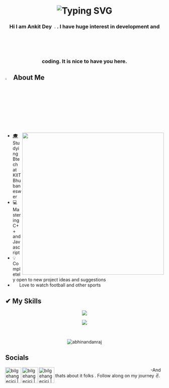 <h1  align="center" href="h#"><img src="https://readme-typing-svg.demolab.com?font=Fira+Code&weight=500&size=30&duration=2000&pause=3000&color=F7F7F7&width=435&lines=Hello+there+%2C+I'm+Ankit!;Hola%2C+soy+Ankit!;%E3%81%93%E3%82%93%E3%81%AB%E3%81%A1%E3%81%AF%E3%80%81%E3%82%A2%E3%83%B3%E3%82%AD%E3%83%83%E3%83%88%E3%81%A7%E3%81%99%EF%BC%81;Hello+there+%2C+I'm+Ankit!;+Bonjour%2C+je+suis+Ankit+!;Cze%C5%9B%C4%87%2C+jestem+Ankit!;%D0%9F%D1%80%D0%B8%D0%B2%D0%B5%D1%82%2C+%D1%8F+%D0%90%D0%BD%D0%BA%D0%B8%D1%82!;Hello+there+%2C+I'm+Ankit!;+Ol%C3%A1%2C+eu+sou+Ankit!" alt="Typing SVG" /></h1>
<h3 align="center">Hi I am Ankit Dey <img width=2.5% src="https://media.tenor.com/e3GqicbfhMYAAAAi/get-greeting-get-greetings.gif">. I have huge interest in development and coding. It is nice to have you here.
</h3>

## <img width= 4% src="https://camo.githubusercontent.com/63371d36886ee658f5a97401f393e1ab1684b2fd3de674b8f5efc7d410b2a3d0/68747470733a2f2f6d656469612e67697068792e636f6d2f6d656469612f57556c706c634d704f43456d5447427442572f67697068792e676966 "> **About Me**
<img align="right" width=450 src="https://camo.githubusercontent.com/683e2187241c641430216c864ce93fc5a0e0dfb232c5a01d1c54b54d63aa8cb2/68747470733a2f2f63646e2e6472696262626c652e636f6d2f75736572732f313136323037372f73637265656e73686f74732f333834383931342f70726f6772616d6d65722e676966 ">


- <a href="https://kiit.ac.in/">🎓 </a>Studying Btech at KIIT Bhubaneswer</a>
- 💻  Mastering C++ and Javascript
- ‎💡‎  Completely open to new project ideas and suggestions
- ‎ <a href="https://www.liverpoolfc.com/"><img width=13 src="https://media.tenor.com/YYlipIRSsuoAAAAi/liverpool-champions.gif">‎</a> ‎ ‎Love to watch football and other sports
## **✔ My Skills**
<p align="center" ><img src="https://skillicons.dev/icons?i=java,c,cpp,js,nodejs,vim&theme=dark"></p>
<p align="center">
   <img align="center" src="https://github-readme-streak-stats.herokuapp.com/?user=ankitdey-marsh&theme=radical&hide_border=true"/>
</p>
<br>
<p align="center"> <img src="https://komarev.com/ghpvc/?username=ankitdey-marsh&label=Visitors&color=0088cc&style=flat-square" alt="abhinandanraj" /> </p>

## Socials
<a href="https://www.instagram.com/anxit_dxy/"><img align="left" alt="bilgehangecici | Instagram" width="50px" src="https://thumbs.gfycat.com/OrnateOrneryFoal-max-1mb.gif"></a>
<a href="https://www.facebook.com/profile.php?id=100013440330759"><img align="left" alt="bilgehangecici | Facebook" width="50px" src="https://i.imgur.com/26xiPcn.gif"></a>
<p><a href="https://twitter.com/MarshDit"><img align="left" alt="bilgehangecici | Twitter" width="50px" src="https://i.imgur.com/w42W6Bm.gif"></a>‎ ‎ ‎ ‎ ‎ ‎ ‎ ‎ ‎ ‎ ‎ ‎ ‎ ‎ ‎ ‎ ‎ ‎ ‎ ‎ ‎ ‎ ‎ ‎ ‎ ‎ ‎ ‎ ‎ ‎ ‎ ‎ ‎ ‎ ‎ ‎ ‎ ‎ ‎ ‎ ‎ ‎ ‎ ‎ ‎ ‎ ‎‎ ‎ ‎ ‎ ‎ ‎ ‎ ‎ ‎ ‎ ‎ ‎ ‎ ‎ ‎ ‎ ‎ ‎ ‎ ‎ ‎ ‎ ‎ ‎ ‎ ‎ ‎ ‎ ‎ ‎  ‎ -And thats about it folks . Follow along on my journey ✌️.</p>

